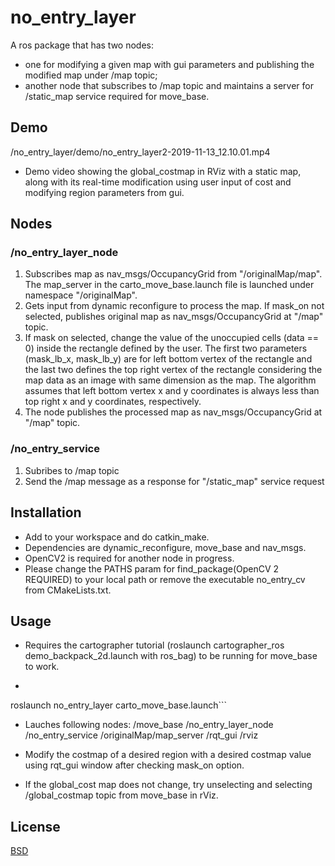 # no_entry_layer

A ros package that has two nodes: 
- one for modifying a given map with gui parameters and publishing the modified map under /map topic; 
- another node that subscribes to /map topic and maintains a server for /static_map service required for move_base.

## Demo
/no_entry_layer/demo/no_entry_layer2-2019-11-13_12.10.01.mp4 
- Demo video showing the global_costmap in RViz with a static map, along with its real-time modification using user input of cost and modifying region parameters from gui.

## Nodes

### /no_entry_layer_node
1. Subscribes map as nav_msgs/OccupancyGrid from "/originalMap/map". The map_server in the carto_move_base.launch file is launched under namespace "/originalMap".
2. Gets input from dynamic reconfigure to process the map. If mask_on not selected, publishes original map as nav_msgs/OccupancyGrid at "/map" topic.
3. If mask on selected, change the value of the unoccupied cells (data == 0) inside the rectangle defined by the user. The first two parameters (mask_lb_x, mask_lb_y) are for left bottom vertex of the rectangle and the last two defines the top right vertex of the rectangle considering the map data as an image with same dimension as the map. The algorithm assumes that left bottom vertex x and y coordinates is always less than top right x and y coordinates, respectively. 
4. The node publishes the processed map as nav_msgs/OccupancyGrid at "/map" topic. 

### /no_entry_service
1. Subribes to /map topic
2. Send the /map message as a response for "/static_map" service request


## Installation

- Add to your workspace and do catkin_make. 
- Dependencies are dynamic_reconfigure, move_base and nav_msgs. 
- OpenCV2 is required for another node in progress. 
- Please change the PATHS param for find_package(OpenCV 2 REQUIRED)  to your local path or remove the executable no_entry_cv from CMakeLists.txt.

## Usage

- Requires the cartographer tutorial (roslaunch cartographer_ros demo_backpack_2d.launch with ros_bag) to be running for move_base to work.
- ```In terminal
roslaunch no_entry_layer carto_move_base.launch``` 

- Lauches following nodes:
/move_base
/no_entry_layer_node
/no_entry_service
/originalMap/map_server
/rqt_gui
/rviz


- Modify the costmap of a desired region with a desired costmap value using rqt_gui window after checking mask_on option.

- If the global_cost map does not change, try unselecting and selecting /global_costmap topic from move_base in rViz.

## License
[BSD](http://www.linfo.org/bsdlicense.html)
